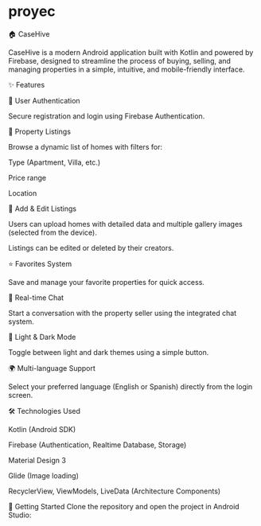 # proyec
 
🏠 CaseHive

CaseHive is a modern Android application built with Kotlin and powered by Firebase, designed to streamline the process of buying, selling, and managing properties in a simple, intuitive, and mobile-friendly interface.

✨ Features

🔐 User Authentication

Secure registration and login using Firebase Authentication.

🏡 Property Listings

Browse a dynamic list of homes with filters for:

Type (Apartment, Villa, etc.)

Price range

Location

📸 Add & Edit Listings

Users can upload homes with detailed data and multiple gallery images (selected from the device).

Listings can be edited or deleted by their creators.

⭐ Favorites System

Save and manage your favorite properties for quick access.

💬 Real-time Chat

Start a conversation with the property seller using the integrated chat system.

🌙 Light & Dark Mode

Toggle between light and dark themes using a simple button.

🌍 Multi-language Support

Select your preferred language (English or Spanish) directly from the login screen.

🛠️ Technologies Used

Kotlin (Android SDK)

Firebase (Authentication, Realtime Database, Storage)

Material Design 3

Glide (Image loading)

RecyclerView, ViewModels, LiveData (Architecture Components)

🚀 Getting Started
Clone the repository and open the project in Android Studio:
